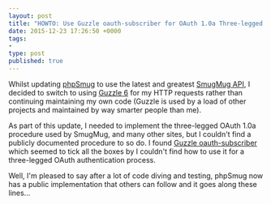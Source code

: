 ```yaml
---
layout: post
title: "HOWTO: Use Guzzle oauth-subscriber for OAuth 1.0a Three-legged OAuth Authentication"
date: 2015-12-23 17:26:50 +0000
tags:
-
type: post
published: true
---
```


Whilst updating [phpSmug](http://phpsmug.com) to use the latest and greatest [SmugMug API](https://api.smugmug.com/api/v2/doc/index.html), I decided to switch to using [Guzzle 6](http://guzzlephp.org/) for my HTTP requests rather than continuing maintaining my own code (Guzzle is used by a load of other projects and maintained by way smarter people than me).

As part of this update, I needed to implement the three-legged OAuth 1.0a procedure used by SmugMug, and many other sites, but I couldn't find a publicly documented procedure to so do.  I found [Guzzle oauth-subscriber](https://github.com/guzzle/oauth-subscriber) which seemed to tick all the boxes by I couldn't find how to use it for a three-legged OAuth authentication process.

Well, I'm pleased to say after a lot of code diving and testing, phpSmug now has a public implementation that others can follow and it goes along these lines...

